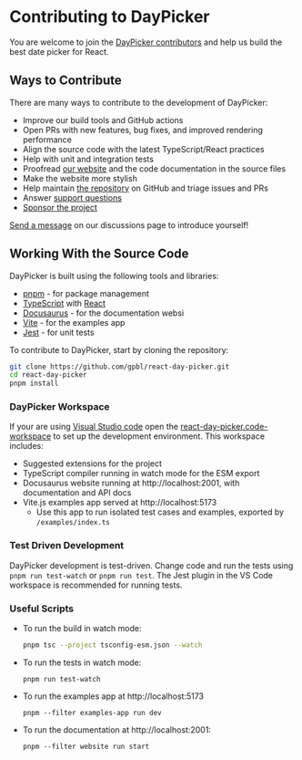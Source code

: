 # Contributing to DayPicker

You are welcome to join the [DayPicker  contributors](https://github.com/gpbl/react-day-picker/graphs/contributors) and help us build the best date picker for React.

## Ways to Contribute

There are many ways to contribute to the development of DayPicker:

- Improve our build tools and GitHub actions
- Open PRs with new features, bug fixes, and improved rendering performance
- Align the source code with the latest TypeScript/React practices
- Help with unit and integration tests
- Proofread [our website](https://daypicker.dev/) and the code documentation in the source files
- Make the website more stylish
- Help maintain [the repository](https://github.com/gpbl/react-day-picker) on GitHub and triage issues and PRs
- Answer [support questions](https://github.com/gpbl/react-day-picker/discussions/categories/support)
- [Sponsor the project](https://github.com/sponsors/gpbl)

[Send a message](https://github.com/gpbl/react-day-picker/discussions) on our discussions page to introduce yourself!

## Working With the Source Code

DayPicker is built using the following tools and libraries:

- [pnpm](https://pnpm.io/) - for package management
- [TypeScript](https://www.typescriptlang.org/) with [React](https://reactjs.org/)
- [Docusaurus](https://docusaurus.io/) - for the documentation websi
- [Vite](https://vitejs.dev/) - for the examples app
- [Jest](https://jestjs.io/) - for unit tests

To contribute to DayPicker, start by cloning the repository:

```sh
git clone https://github.com/gpbl/react-day-picker.git
cd react-day-picker
pnpm install
```

### DayPicker Workspace

If your are using [Visual Studio code](https://code.visualstudio.com) open the [react-day-picker.code-workspace](https://github.com/gpbl/react-day-picker/blob/main/react-day-picker.code-workspace) to set up the development environment. This workspace includes:

- Suggested extensions for the project
- TypeScript compiler running in watch mode for the ESM export
- Docusaurus website running at http://localhost:2001, with documentation and API docs
- Vite.js examples app served at http://localhost:5173
  - Use this app to run isolated test cases and examples, exported by `/examples/index.ts`

### Test Driven Development

DayPicker development is test-driven. Change code and run the tests using `pnpm run test-watch` or `pnpm run test`. The Jest plugin in the VS Code workspace is recommended for running tests.

### Useful Scripts

- To run the build in watch mode:
  ```sh
  pnpm tsc --project tsconfig-esm.json --watch
  ```
- To run the tests in watch mode:
  ```
  pnpm run test-watch
  ```
- To run the examples app at http://localhost:5173
  ```
  pnpm --filter examples-app run dev
  ```
- To run the documentation at http://localhost:2001:
  ```
  pnpm --filter website run start
  ```
